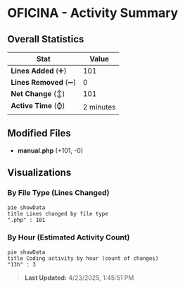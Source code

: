 # OFICINA - Activity Summary 

## Overall Statistics

| Stat                   | Value                                                             |
| ---------------------- | ----------------------------------------------------------------- |
| **Lines Added** (➕)   | 101                                          |
| **Lines Removed** (➖) | 0                                        |
| **Net Change** (↕)    | 101                |
| **Active Time** (⌚)   | 2 minutes |


## Modified Files
- **manual.php** (+101, -0)

## Visualizations

### By File Type (Lines Changed)

```mermaid
pie showData
title Lines changed by file type
".php" : 101
```

### By Hour (Estimated Activity Count)

```mermaid
pie showData
title Coding activity by hour (count of changes)
"13h" : 3
```


> **Last Updated:** 4/23/2025, 1:45:51 PM